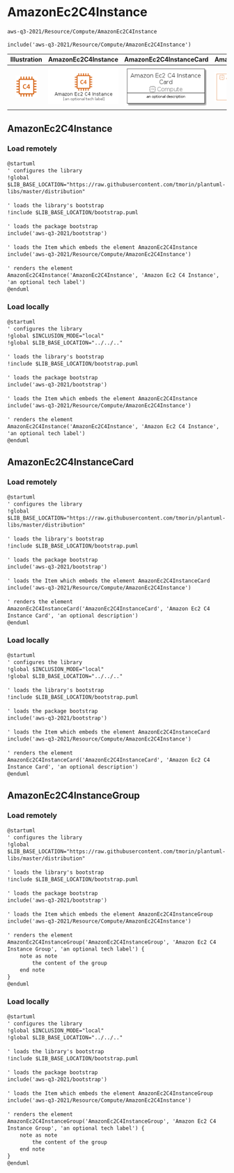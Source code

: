# AmazonEc2C4Instance


```text
aws-q3-2021/Resource/Compute/AmazonEc2C4Instance
```

```text
include('aws-q3-2021/Resource/Compute/AmazonEc2C4Instance')
```



| Illustration | AmazonEc2C4Instance | AmazonEc2C4InstanceCard | AmazonEc2C4InstanceGroup |
| :---: | :---: | :---: | :---: |
| ![illustration for Illustration](../../../aws-q3-2021/Resource/Compute/AmazonEc2C4Instance.png) | ![illustration for AmazonEc2C4Instance](../../../aws-q3-2021/Resource/Compute/AmazonEc2C4Instance.Local.png) | ![illustration for AmazonEc2C4InstanceCard](../../../aws-q3-2021/Resource/Compute/AmazonEc2C4InstanceCard.Local.png) | ![illustration for AmazonEc2C4InstanceGroup](../../../aws-q3-2021/Resource/Compute/AmazonEc2C4InstanceGroup.Local.png) |




## AmazonEc2C4Instance

### Load remotely
```plantuml
@startuml
' configures the library
!global $LIB_BASE_LOCATION="https://raw.githubusercontent.com/tmorin/plantuml-libs/master/distribution"

' loads the library's bootstrap
!include $LIB_BASE_LOCATION/bootstrap.puml

' loads the package bootstrap
include('aws-q3-2021/bootstrap')

' loads the Item which embeds the element AmazonEc2C4Instance
include('aws-q3-2021/Resource/Compute/AmazonEc2C4Instance')

' renders the element
AmazonEc2C4Instance('AmazonEc2C4Instance', 'Amazon Ec2 C4 Instance', 'an optional tech label')
@enduml
```

### Load locally
```plantuml
@startuml
' configures the library
!global $INCLUSION_MODE="local"
!global $LIB_BASE_LOCATION="../../.."

' loads the library's bootstrap
!include $LIB_BASE_LOCATION/bootstrap.puml

' loads the package bootstrap
include('aws-q3-2021/bootstrap')

' loads the Item which embeds the element AmazonEc2C4Instance
include('aws-q3-2021/Resource/Compute/AmazonEc2C4Instance')

' renders the element
AmazonEc2C4Instance('AmazonEc2C4Instance', 'Amazon Ec2 C4 Instance', 'an optional tech label')
@enduml
```

## AmazonEc2C4InstanceCard

### Load remotely
```plantuml
@startuml
' configures the library
!global $LIB_BASE_LOCATION="https://raw.githubusercontent.com/tmorin/plantuml-libs/master/distribution"

' loads the library's bootstrap
!include $LIB_BASE_LOCATION/bootstrap.puml

' loads the package bootstrap
include('aws-q3-2021/bootstrap')

' loads the Item which embeds the element AmazonEc2C4InstanceCard
include('aws-q3-2021/Resource/Compute/AmazonEc2C4Instance')

' renders the element
AmazonEc2C4InstanceCard('AmazonEc2C4InstanceCard', 'Amazon Ec2 C4 Instance Card', 'an optional description')
@enduml
```

### Load locally
```plantuml
@startuml
' configures the library
!global $INCLUSION_MODE="local"
!global $LIB_BASE_LOCATION="../../.."

' loads the library's bootstrap
!include $LIB_BASE_LOCATION/bootstrap.puml

' loads the package bootstrap
include('aws-q3-2021/bootstrap')

' loads the Item which embeds the element AmazonEc2C4InstanceCard
include('aws-q3-2021/Resource/Compute/AmazonEc2C4Instance')

' renders the element
AmazonEc2C4InstanceCard('AmazonEc2C4InstanceCard', 'Amazon Ec2 C4 Instance Card', 'an optional description')
@enduml
```

## AmazonEc2C4InstanceGroup

### Load remotely
```plantuml
@startuml
' configures the library
!global $LIB_BASE_LOCATION="https://raw.githubusercontent.com/tmorin/plantuml-libs/master/distribution"

' loads the library's bootstrap
!include $LIB_BASE_LOCATION/bootstrap.puml

' loads the package bootstrap
include('aws-q3-2021/bootstrap')

' loads the Item which embeds the element AmazonEc2C4InstanceGroup
include('aws-q3-2021/Resource/Compute/AmazonEc2C4Instance')

' renders the element
AmazonEc2C4InstanceGroup('AmazonEc2C4InstanceGroup', 'Amazon Ec2 C4 Instance Group', 'an optional tech label') {
    note as note
        the content of the group
    end note
}
@enduml
```

### Load locally
```plantuml
@startuml
' configures the library
!global $INCLUSION_MODE="local"
!global $LIB_BASE_LOCATION="../../.."

' loads the library's bootstrap
!include $LIB_BASE_LOCATION/bootstrap.puml

' loads the package bootstrap
include('aws-q3-2021/bootstrap')

' loads the Item which embeds the element AmazonEc2C4InstanceGroup
include('aws-q3-2021/Resource/Compute/AmazonEc2C4Instance')

' renders the element
AmazonEc2C4InstanceGroup('AmazonEc2C4InstanceGroup', 'Amazon Ec2 C4 Instance Group', 'an optional tech label') {
    note as note
        the content of the group
    end note
}
@enduml
```

